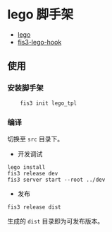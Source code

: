 # lego 脚手架

* [lego](http://lego.imweb.io/)
* [fis3-lego-hook](https://github.com/imweb/fis3-hook-lego)

## 使用

### 安装脚手架

```
    fis3 init lego_tpl
```

### 编译
切换至 `src` 目录下。

* 开发调试
```
lego install
fis3 release dev
fis3 server start --root ../dev
```

* 发布
```
fis3 release dist
```
生成的 `dist` 目录即为可发布版本。
